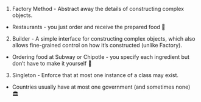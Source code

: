 1. Factory Method - Abstract away the details of constructing complex objects.  
- Restaurants - you just order and receive the prepared food 🥗  
  
2. Builder - A simple interface for constructing complex objects, which also allows fine-grained control on how it’s constructed (unlike Factory).  
- Ordering food at Subway or Chipotle - you specify each ingredient but don’t have to make it yourself 🥪  
  
3. Singleton - Enforce that at most one instance of a class may exist.  
- Countries usually have at most one government (and sometimes none) 🏛️